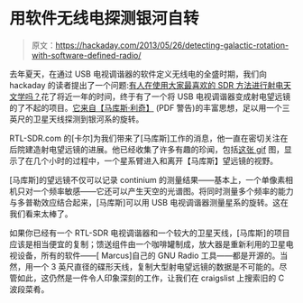 # 用软件无线电探测银河自转

> 原文：<https://hackaday.com/2013/05/26/detecting-galactic-rotation-with-software-defined-radio/>

去年夏天，在通过 USB 电视调谐器的软件定义无线电的全盛时期，我们向 hackaday 的读者提出了一个问题:[有人在使用大家最喜欢的 SDR 方法进行射电天文学吗？](http://hackaday.com/2012/06/17/ask-hackaday-has-anyone-built-a-radio-telescope/)花了将近一年的时间，终于有了一个将 USB 电视调谐器变成射电望远镜的了不起的项目。[它来自【马库斯·利奇】](http://www.sbrac.org/files/budget_radio_telescope.pdf) (PDF 警告)的丰富思想，足以用一个三英尺的卫星天线探测到银河系的旋转。

RTL-SDR.com 的[卡尔]为我们带来了[马库斯]工作的消息，他一直在密切关注在后院建造射电望远镜的进展。他已经收集了许多有趣的珍闻，包括[这张 gif](http://www.sbrac.org/files/gp-+59-anmiated.gif) 图，显示了在几个小时的过程中，一个星系臂进入和离开【马库斯】望远镜的视野。

[马库斯]的望远镜不仅可以记录 continium 的测量结果——基本上，一个单像素相机只对一个频率敏感——它还可以产生天空的光谱图。将同时测量多个频率的能力与多普勒效应结合起来，[马库斯]可以用 USB 电视调谐器测量星系的旋转。这在我们看来太棒了。

如果你已经有一个 RTL-SDR 电视调谐器和一个较大的卫星天线，[马库斯]的项目应该是相当便宜的复制；馈送组件由一个咖啡罐制成，放大器是重新利用的卫星电视设备，所有的软件——[ Marcus]自己的 GNU Radio 工具——都是开源的。当然，用一个 3 英尺直径的碟形天线，复制大型射电望远镜的数据是不可能的。尽管如此，这仍然是一件令人印象深刻的工作，让我们在 craigslist 上搜索旧的 C 波段菜肴。